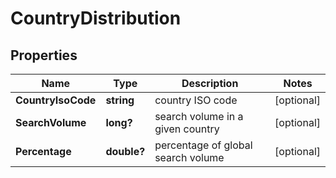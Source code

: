 # CountryDistribution


## Properties

| Name | Type | Description | Notes |
|------------ | ------------- | ------------- | -------------|
**CountryIsoCode** | **string** | country ISO code |[optional]|
**SearchVolume** | **long?** | search volume in a given country |[optional]|
**Percentage** | **double?** | percentage of global search volume |[optional]|